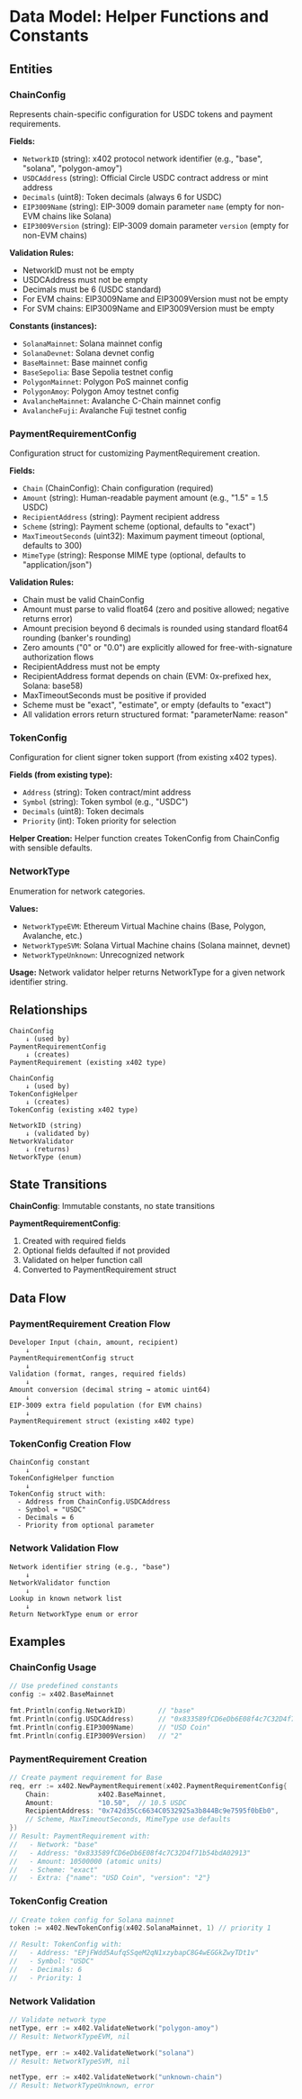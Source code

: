 # Data Model: Helper Functions and Constants

## Entities

### ChainConfig

Represents chain-specific configuration for USDC tokens and payment requirements.

**Fields:**
- `NetworkID` (string): x402 protocol network identifier (e.g., "base", "solana", "polygon-amoy")
- `USDCAddress` (string): Official Circle USDC contract address or mint address
- `Decimals` (uint8): Token decimals (always 6 for USDC)
- `EIP3009Name` (string): EIP-3009 domain parameter `name` (empty for non-EVM chains like Solana)
- `EIP3009Version` (string): EIP-3009 domain parameter `version` (empty for non-EVM chains)

**Validation Rules:**
- NetworkID must not be empty
- USDCAddress must not be empty
- Decimals must be 6 (USDC standard)
- For EVM chains: EIP3009Name and EIP3009Version must not be empty
- For SVM chains: EIP3009Name and EIP3009Version must be empty

**Constants (instances):**
- `SolanaMainnet`: Solana mainnet config
- `SolanaDevnet`: Solana devnet config
- `BaseMainnet`: Base mainnet config
- `BaseSepolia`: Base Sepolia testnet config
- `PolygonMainnet`: Polygon PoS mainnet config
- `PolygonAmoy`: Polygon Amoy testnet config
- `AvalancheMainnet`: Avalanche C-Chain mainnet config
- `AvalancheFuji`: Avalanche Fuji testnet config

### PaymentRequirementConfig

Configuration struct for customizing PaymentRequirement creation.

**Fields:**
- `Chain` (ChainConfig): Chain configuration (required)
- `Amount` (string): Human-readable payment amount (e.g., "1.5" = 1.5 USDC)
- `RecipientAddress` (string): Payment recipient address
- `Scheme` (string): Payment scheme (optional, defaults to "exact")
- `MaxTimeoutSeconds` (uint32): Maximum payment timeout (optional, defaults to 300)
- `MimeType` (string): Response MIME type (optional, defaults to "application/json")

**Validation Rules:**
- Chain must be valid ChainConfig
- Amount must parse to valid float64 (zero and positive allowed; negative returns error)
- Amount precision beyond 6 decimals is rounded using standard float64 rounding (banker's rounding)
- Zero amounts ("0" or "0.0") are explicitly allowed for free-with-signature authorization flows
- RecipientAddress must not be empty
- RecipientAddress format depends on chain (EVM: 0x-prefixed hex, Solana: base58)
- MaxTimeoutSeconds must be positive if provided
- Scheme must be "exact", "estimate", or empty (defaults to "exact")
- All validation errors return structured format: "parameterName: reason"

### TokenConfig

Configuration for client signer token support (from existing x402 types).

**Fields (from existing type):**
- `Address` (string): Token contract/mint address
- `Symbol` (string): Token symbol (e.g., "USDC")
- `Decimals` (uint8): Token decimals
- `Priority` (int): Token priority for selection

**Helper Creation:**
Helper function creates TokenConfig from ChainConfig with sensible defaults.

### NetworkType

Enumeration for network categories.

**Values:**
- `NetworkTypeEVM`: Ethereum Virtual Machine chains (Base, Polygon, Avalanche, etc.)
- `NetworkTypeSVM`: Solana Virtual Machine chains (Solana mainnet, devnet)
- `NetworkTypeUnknown`: Unrecognized network

**Usage:**
Network validator helper returns NetworkType for a given network identifier string.

## Relationships

```text
ChainConfig
    ↓ (used by)
PaymentRequirementConfig
    ↓ (creates)
PaymentRequirement (existing x402 type)

ChainConfig
    ↓ (used by)
TokenConfigHelper
    ↓ (creates)
TokenConfig (existing x402 type)

NetworkID (string)
    ↓ (validated by)
NetworkValidator
    ↓ (returns)
NetworkType (enum)
```

## State Transitions

**ChainConfig**: Immutable constants, no state transitions

**PaymentRequirementConfig**: 
1. Created with required fields
2. Optional fields defaulted if not provided
3. Validated on helper function call
4. Converted to PaymentRequirement struct

## Data Flow

### PaymentRequirement Creation Flow
```text
Developer Input (chain, amount, recipient)
    ↓
PaymentRequirementConfig struct
    ↓
Validation (format, ranges, required fields)
    ↓
Amount conversion (decimal string → atomic uint64)
    ↓
EIP-3009 extra field population (for EVM chains)
    ↓
PaymentRequirement struct (existing x402 type)
```

### TokenConfig Creation Flow
```text
ChainConfig constant
    ↓
TokenConfigHelper function
    ↓
TokenConfig struct with:
  - Address from ChainConfig.USDCAddress
  - Symbol = "USDC"
  - Decimals = 6
  - Priority from optional parameter
```

### Network Validation Flow
```text
Network identifier string (e.g., "base")
    ↓
NetworkValidator function
    ↓
Lookup in known network list
    ↓
Return NetworkType enum or error
```

## Examples

### ChainConfig Usage
```go
// Use predefined constants
config := x402.BaseMainnet

fmt.Println(config.NetworkID)        // "base"
fmt.Println(config.USDCAddress)      // "0x833589fCD6eDb6E08f4c7C32D4f71b54bdA02913"
fmt.Println(config.EIP3009Name)      // "USD Coin"
fmt.Println(config.EIP3009Version)   // "2"
```

### PaymentRequirement Creation
```go
// Create payment requirement for Base
req, err := x402.NewPaymentRequirement(x402.PaymentRequirementConfig{
    Chain:            x402.BaseMainnet,
    Amount:           "10.50",  // 10.5 USDC
    RecipientAddress: "0x742d35Cc6634C0532925a3b844Bc9e7595f0bEb0",
    // Scheme, MaxTimeoutSeconds, MimeType use defaults
})
// Result: PaymentRequirement with:
//   - Network: "base"
//   - Address: "0x833589fCD6eDb6E08f4c7C32D4f71b54bdA02913"
//   - Amount: 10500000 (atomic units)
//   - Scheme: "exact"
//   - Extra: {"name": "USD Coin", "version": "2"}
```

### TokenConfig Creation
```go
// Create token config for Solana mainnet
token := x402.NewTokenConfig(x402.SolanaMainnet, 1) // priority 1

// Result: TokenConfig with:
//   - Address: "EPjFWdd5AufqSSqeM2qN1xzybapC8G4wEGGkZwyTDt1v"
//   - Symbol: "USDC"
//   - Decimals: 6
//   - Priority: 1
```

### Network Validation
```go
// Validate network type
netType, err := x402.ValidateNetwork("polygon-amoy")
// Result: NetworkTypeEVM, nil

netType, err := x402.ValidateNetwork("solana")
// Result: NetworkTypeSVM, nil

netType, err := x402.ValidateNetwork("unknown-chain")
// Result: NetworkTypeUnknown, error
```
